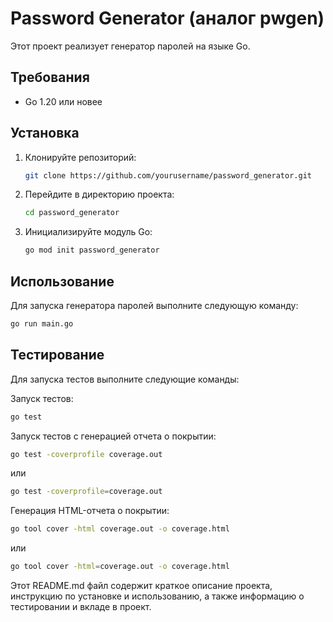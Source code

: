 # Password Generator (аналог pwgen)

Этот проект реализует генератор паролей на языке Go.

## Требования

- Go 1.20 или новее

## Установка

1. Клонируйте репозиторий:

    ```sh
    git clone https://github.com/yourusername/password_generator.git
    ```

2. Перейдите в директорию проекта:

    ```sh
    cd password_generator
    ```

3. Инициализируйте модуль Go:

    ```sh
    go mod init password_generator
    ```

## Использование

Для запуска генератора паролей выполните следующую команду:

```sh
go run main.go
 ```

## Тестирование

Для запуска тестов выполните следующие команды:

Запуск тестов:
```sh
go test
  ```
Запуск тестов с генерацией отчета о покрытии:
```sh
go test -coverprofile coverage.out
  ```
или 
```sh
go test -coverprofile=coverage.out
  ```
Генерация HTML-отчета о покрытии:
```sh
go tool cover -html coverage.out -o coverage.html
  ```
или 
```sh
go tool cover -html=coverage.out -o coverage.html
  ```

Этот README.md файл содержит краткое описание проекта, инструкцию по установке и использованию, а также информацию о тестировании и вкладе в проект.
